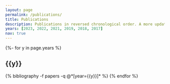 ```yaml
---
layout: page
permalink: /publications/
title: Publications
description: Publications in reversed chronological order. A more updated list can be found at <a href='https://scholar.google.com/citations?hl=en&user=cD8J2-kAAAAJ&view_op=list_works&sortby=pubdate'>Google Scholar</a> 
years: [2023, 2022, 2021, 2019, 2018, 2017]
nav: true
---
```

<!-- _pages/publications.md -->
<div class="publications">

{%- for y in page.years %}
  <h2 class="year">{{y}}</h2>
  {% bibliography -f papers -q @*[year={{y}}]* %}
{% endfor %}

</div>
